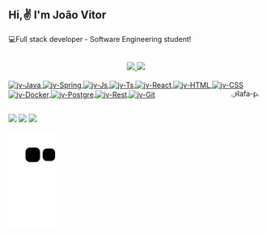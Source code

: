 ## Hi,✌️ I'm João Vitor
💻Full stack developer - Software Engineering student!

<div align="center"></br>
  <a href="https://github.com/jjvbarbosa">
  <img width="48% height="180em" src="https://github-readme-stats.vercel.app/api?username=jjvbarbosa&show_icons=true&theme=tokyonight&include_all_commits=true&count_private=true"/>
  <img width="48% height="180em" src="https://github-readme-stats.vercel.app/api/top-langs/?username=jjvbarbosa&layout=compact&langs_count=7&theme=tokyonight"/>
</div>

<div style="display: inline_block"></br>
  <img align="center" alt="jv-Java" height="30" width="40" src="https://cdn.jsdelivr.net/gh/devicons/devicon/icons/java/java-original.svg">
  <img align="center" alt="jv-Spring" height="30" width="40" src="https://cdn.jsdelivr.net/gh/devicons/devicon/icons/spring/spring-original.svg">
  <img align="center" alt="jv-Js" height="30" width="40" src="https://cdn.jsdelivr.net/gh/devicons/devicon/icons/javascript/javascript-original.svg">
  <img align="center" alt="jv-Ts" height="30" width="40" src="https://cdn.jsdelivr.net/gh/devicons/devicon/icons/typescript/typescript-original.svg">
  <img align="center" alt="jv-React" height="30" width="40" src="https://cdn.jsdelivr.net/gh/devicons/devicon/icons/react/react-original.svg">
  <img align="center" alt="jv-HTML" height="30" width="40" src="https://cdn.jsdelivr.net/gh/devicons/devicon/icons/html5/html5-original.svg">
  <img align="center" alt="jv-CSS" height="30" width="40" src="https://cdn.jsdelivr.net/gh/devicons/devicon/icons/css3/css3-original.svg">
  <img align="center" alt="jv-Docker" height="30" width="40" src="https://cdn.jsdelivr.net/gh/devicons/devicon/icons/docker/docker-original.svg">
  <img align="center" alt="jv-Postgre" height="30" width="40" src="https://cdn.jsdelivr.net/gh/devicons/devicon/icons/postgresql/postgresql-original.svg">
  <img align="center" alt="jv-Rest" height="30" width="40" src="https://cdn.discordapp.com/attachments/1048773871211401306/1048929231075291146/rest.png">
  <img align="center" alt="jv-Git" height="30" width="40" src="https://cdn.jsdelivr.net/gh/devicons/devicon/icons/git/git-original.svg">
  
 
  <img align="right" alt="Rafa-pic" height="150" style="border-radius:50px;" src="https://cdn.discordapp.com/attachments/1048773871211401306/1048773911728373770/jv-toon.png">
</div>

##

<div> 
  <a href="https://instagram.com/jv_bar" target="_blank"><img src="https://img.shields.io/badge/-Instagram-%23E4405F?style=for-the-badge&logo=instagram&logoColor=white" target="_blank"></a>
  <a href = "mailto:joaovitor123war@hotmail.com"><img src="https://img.shields.io/badge/-Email-%23333?style=for-the-badge&logo=gmail&logoColor=white" target="_blank"></a>
  <a href="https://www.linkedin.com/in/joaovitor123/" target="_blank"><img src="https://img.shields.io/badge/-LinkedIn-%230077B5?style=for-the-badge&logo=linkedin&logoColor=white" target="_blank"></a> 
 
  ![Snake animation](https://github.com/jjvbarbosa/jjvbarbosa/blob/output/github-contribution-grid-snake.svg)
 
</div>



